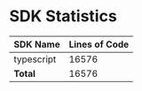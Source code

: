 # SDK Statistics

| SDK Name | Lines of Code |
| -------- | ------------- |
| typescript | 16576 |
| **Total** | 16576 |
